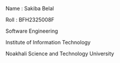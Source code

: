 Name : Sakiba Belal 
 
Roll : BFH2325008F

Software Engineering 

Institute of Information Technology 

Noakhali Science and Technology University 
